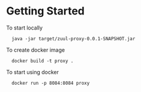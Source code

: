 # Getting Started
  
To start locally
  
```
  java -jar target/zuul-proxy-0.0.1-SNAPSHOT.jar
```
  
To create docker image
  
```
  docker build -t proxy .
``` 
  
To start using docker
  
```
  docker run -p 8084:8084 proxy
```